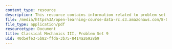 ```yaml
---
content_type: resource
description: This resource contains information related to problem set 9.
file: /media/https%3A/open-learning-course-data-rc.s3.amazonaws.com/8-09-classical-mechanics-iii-fall-2014/40d5efe35b82ffda3b758414a26928b9_MIT8_09F14_pset9.pdf
file_type: application/pdf
resourcetype: Document
title: Classical Mechanics III, Problem Set 9
uid: 40d5efe3-5b82-ffda-3b75-8414a26928b9
---
```

